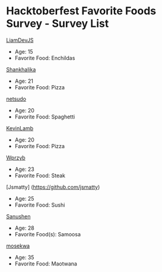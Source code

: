 # Hacktoberfest Favorite Foods Survey - Survey List
[LiamDevJS](https://github.com/LiamDevJS)
- Age: 15
- Favorite Food: Enchildas

[Shankhalika](https://github.com/Shankhalika)
- Age: 21
- Favorite Food: Pizza

[netsudo](https://github.com/netsudo)
- Age: 20
- Favorite Food: Spaghetti

[KevinLamb](https://github.com/KevinLamb)
- Age: 20
- Favorite Food: Pizza

[Wprzyb](https://github.com/wprzyb)
- Age: 23
- Favorite Food: Steak

[Jsmatty] (https://github.com/jsmatty)
- Age: 25
- Favorite Food: Sushi

[Sanushen](https://github.com/sanushen)
- Age: 28
- Favorite Food(s): Samoosa


[mosekwa](https://github.com/mosekwa)
- Age: 35
- Favorite Food: Maotwana
